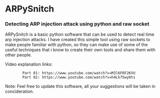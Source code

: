 # ARPySnitch
### Detecting ARP injection attack using python and raw socket ###

ARPySnitch is a basic python software that can be used to detect real time arp injection attacks. 
I have created this simple tool using raw sockets to make people familiar with python, so they can make use of some
of the useful techniques that i know to create their own tools and share them with other people.

  Video explanation links:
  
     		Part 01: https://www.youtube.com/watch?v=M3l6FRF2KVU 
     		Part 02: https://www.youtube.com/watch?v=h4Lk75wy0ts 

Note:
  Feel free to update this software, all your suggestions will be taken in concideration.
